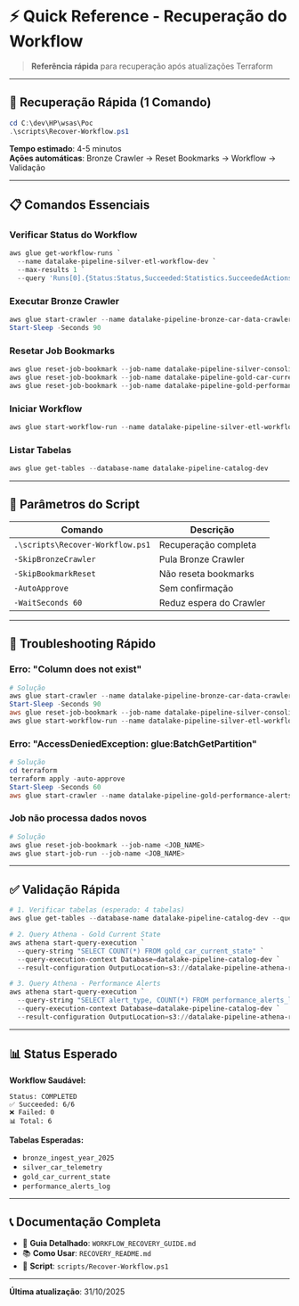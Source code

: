 # ⚡ Quick Reference - Recuperação do Workflow

> **Referência rápida** para recuperação após atualizações Terraform

---

## 🚀 Recuperação Rápida (1 Comando)

```powershell
cd C:\dev\HP\wsas\Poc
.\scripts\Recover-Workflow.ps1
```

**Tempo estimado**: 4-5 minutos  
**Ações automáticas**: Bronze Crawler → Reset Bookmarks → Workflow → Validação

---

## 📋 Comandos Essenciais

### Verificar Status do Workflow
```powershell
aws glue get-workflow-runs `
  --name datalake-pipeline-silver-etl-workflow-dev `
  --max-results 1 `
  --query 'Runs[0].{Status:Status,Succeeded:Statistics.SucceededActions,Failed:Statistics.FailedActions}'
```

### Executar Bronze Crawler
```powershell
aws glue start-crawler --name datalake-pipeline-bronze-car-data-crawler-dev
Start-Sleep -Seconds 90
```

### Resetar Job Bookmarks
```powershell
aws glue reset-job-bookmark --job-name datalake-pipeline-silver-consolidation-dev
aws glue reset-job-bookmark --job-name datalake-pipeline-gold-car-current-state-dev
aws glue reset-job-bookmark --job-name datalake-pipeline-gold-performance-alerts-dev
```

### Iniciar Workflow
```powershell
aws glue start-workflow-run --name datalake-pipeline-silver-etl-workflow-dev
```

### Listar Tabelas
```powershell
aws glue get-tables --database-name datalake-pipeline-catalog-dev
```

---

## 🔧 Parâmetros do Script

| Comando | Descrição |
|---------|-----------|
| `.\scripts\Recover-Workflow.ps1` | Recuperação completa |
| `-SkipBronzeCrawler` | Pula Bronze Crawler |
| `-SkipBookmarkReset` | Não reseta bookmarks |
| `-AutoApprove` | Sem confirmação |
| `-WaitSeconds 60` | Reduz espera do Crawler |

---

## 🎯 Troubleshooting Rápido

### Erro: "Column does not exist"
```powershell
# Solução
aws glue start-crawler --name datalake-pipeline-bronze-car-data-crawler-dev
Start-Sleep -Seconds 90
aws glue reset-job-bookmark --job-name datalake-pipeline-silver-consolidation-dev
aws glue start-workflow-run --name datalake-pipeline-silver-etl-workflow-dev
```

### Erro: "AccessDeniedException: glue:BatchGetPartition"
```powershell
# Solução
cd terraform
terraform apply -auto-approve
Start-Sleep -Seconds 60
aws glue start-crawler --name datalake-pipeline-gold-performance-alerts-crawler-dev
```

### Job não processa dados novos
```powershell
# Solução
aws glue reset-job-bookmark --job-name <JOB_NAME>
aws glue start-job-run --job-name <JOB_NAME>
```

---

## ✅ Validação Rápida

```powershell
# 1. Verificar tabelas (esperado: 4 tabelas)
aws glue get-tables --database-name datalake-pipeline-catalog-dev --query 'TableList[*].Name'

# 2. Query Athena - Gold Current State
aws athena start-query-execution `
  --query-string "SELECT COUNT(*) FROM gold_car_current_state" `
  --query-execution-context Database=datalake-pipeline-catalog-dev `
  --result-configuration OutputLocation=s3://datalake-pipeline-athena-results-dev/

# 3. Query Athena - Performance Alerts
aws athena start-query-execution `
  --query-string "SELECT alert_type, COUNT(*) FROM performance_alerts_log GROUP BY alert_type" `
  --query-execution-context Database=datalake-pipeline-catalog-dev `
  --result-configuration OutputLocation=s3://datalake-pipeline-athena-results-dev/
```

---

## 📊 Status Esperado

**Workflow Saudável:**
```
Status: COMPLETED
✅ Succeeded: 6/6
❌ Failed: 0
📊 Total: 6
```

**Tabelas Esperadas:**
- `bronze_ingest_year_2025`
- `silver_car_telemetry`
- `gold_car_current_state`
- `performance_alerts_log`

---

## 📞 Documentação Completa

- 📖 **Guia Detalhado**: `WORKFLOW_RECOVERY_GUIDE.md`
- 📚 **Como Usar**: `RECOVERY_README.md`
- 🚀 **Script**: `scripts/Recover-Workflow.ps1`

---

**Última atualização**: 31/10/2025
